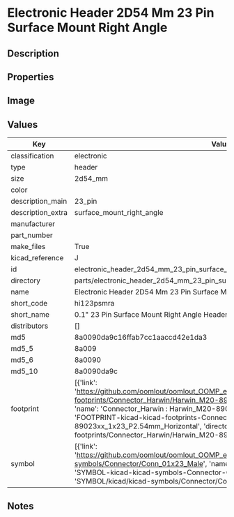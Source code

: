 # Electronic Header 2D54 Mm 23 Pin Surface Mount Right Angle

## Description

## Properties


## Image


## Values

| Key | Value |
| --- | --- |
| classification | electronic |
| type | header |
| size | 2d54_mm |
| color |  |
| description_main | 23_pin |
| description_extra | surface_mount_right_angle |
| manufacturer |  |
| part_number |  |
| make_files | True |
| kicad_reference | J |
| id | electronic_header_2d54_mm_23_pin_surface_mount_right_angle |
| directory | parts/electronic_header_2d54_mm_23_pin_surface_mount_right_angle |
| name | Electronic Header 2D54 Mm 23 Pin Surface Mount Right Angle |
| short_code | hi123psmra |
| short_name | 0.1" 23 Pin Surface Mount Right Angle Header |
| distributors | [] |
| md5 | 8a0090da9c16ffab7cc1aaccd42e1da3 |
| md5_5 | 8a009 |
| md5_6 | 8a0090 |
| md5_10 | 8a0090da9c |
| footprint | [{'link': 'https://github.com/oomlout/oomlout_OOMP_eda_V2/tree/main/FOOTPRINT/kicad/kicad-footprints/Connector_Harwin/Harwin_M20-89023xx_1x23_P2.54mm_Horizontal', 'name': 'Connector_Harwin : Harwin_M20-89023xx_1x23_P2.54mm_Horizontal', 'id': 'FOOTPRINT-kicad-kicad-footprints-Connector_Harwin-Harwin_M20-89023xx_1x23_P2.54mm_Horizontal', 'directory': 'FOOTPRINT/kicad/kicad-footprints/Connector_Harwin/Harwin_M20-89023xx_1x23_P2.54mm_Horizontal/'}] |
| symbol | [{'link': 'https://github.com/oomlout/oomlout_OOMP_eda_V2/tree/main/SYMBOL/kicad/kicad-symbols/Connector/Conn_01x23_Male', 'name': 'Connector : Conn_01x23_Male', 'id': 'SYMBOL-kicad-kicad-symbols-Connector-Conn_01x23_Male', 'directory': 'SYMBOL/kicad/kicad-symbols/Connector/Conn_01x23_Male/'}] |

## Notes

